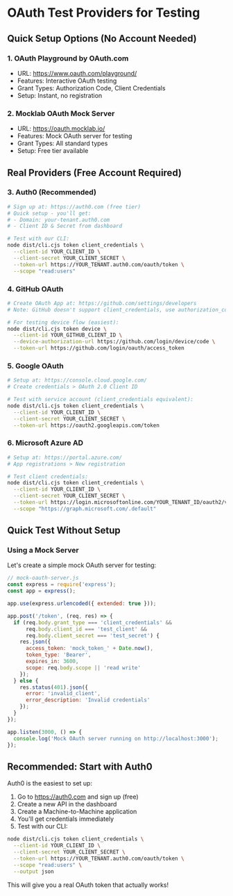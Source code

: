# OAuth Test Providers for Testing

## Quick Setup Options (No Account Needed)

### 1. **OAuth Playground by OAuth.com**

- URL: <https://www.oauth.com/playground/>
- Features: Interactive OAuth testing
- Grant Types: Authorization Code, Client Credentials
- Setup: Instant, no registration

### 2. **Mocklab OAuth Mock Server**

- URL: <https://oauth.mocklab.io/>
- Features: Mock OAuth server for testing
- Grant Types: All standard types
- Setup: Free tier available

## Real Providers (Free Account Required)

### 3. **Auth0 (Recommended)**

```bash
# Sign up at: https://auth0.com (free tier)
# Quick setup - you'll get:
# - Domain: your-tenant.auth0.com
# - Client ID & Secret from dashboard

# Test with our CLI:
node dist/cli.cjs token client_credentials \
  --client-id YOUR_CLIENT_ID \
  --client-secret YOUR_CLIENT_SECRET \
  --token-url https://YOUR_TENANT.auth0.com/oauth/token \
  --scope "read:users"
```

### 4. **GitHub OAuth**

```bash
# Create OAuth App at: https://github.com/settings/developers
# Note: GitHub doesn't support client_credentials, use authorization_code

# For testing device flow (easiest):
node dist/cli.cjs token device \
  --client-id YOUR_GITHUB_CLIENT_ID \
  --device-authorization-url https://github.com/login/device/code \
  --token-url https://github.com/login/oauth/access_token
```

### 5. **Google OAuth**

```bash
# Setup at: https://console.cloud.google.com/
# Create credentials > OAuth 2.0 Client ID

# Test with service account (client_credentials equivalent):
node dist/cli.cjs token client_credentials \
  --client-id YOUR_CLIENT_ID \
  --client-secret YOUR_CLIENT_SECRET \
  --token-url https://oauth2.googleapis.com/token
```

### 6. **Microsoft Azure AD**

```bash
# Setup at: https://portal.azure.com/
# App registrations > New registration

# Test client credentials:
node dist/cli.cjs token client_credentials \
  --client-id YOUR_CLIENT_ID \
  --client-secret YOUR_CLIENT_SECRET \
  --token-url https://login.microsoftonline.com/YOUR_TENANT_ID/oauth2/v2.0/token \
  --scope "https://graph.microsoft.com/.default"
```

## Quick Test Without Setup

### Using a Mock Server

Let's create a simple mock OAuth server for testing:

```javascript
// mock-oauth-server.js
const express = require('express');
const app = express();

app.use(express.urlencoded({ extended: true }));

app.post('/token', (req, res) => {
  if (req.body.grant_type === 'client_credentials' &&
      req.body.client_id === 'test_client' &&
      req.body.client_secret === 'test_secret') {
    res.json({
      access_token: 'mock_token_' + Date.now(),
      token_type: 'Bearer',
      expires_in: 3600,
      scope: req.body.scope || 'read write'
    });
  } else {
    res.status(401).json({
      error: 'invalid_client',
      error_description: 'Invalid credentials'
    });
  }
});

app.listen(3000, () => {
  console.log('Mock OAuth server running on http://localhost:3000');
});
```

## Recommended: Start with Auth0

Auth0 is the easiest to set up:

1. Go to <https://auth0.com> and sign up (free)
2. Create a new API in the dashboard
3. Create a Machine-to-Machine application
4. You'll get credentials immediately
5. Test with our CLI:

```bash
node dist/cli.cjs token client_credentials \
  --client-id YOUR_CLIENT_ID \
  --client-secret YOUR_CLIENT_SECRET \
  --token-url https://YOUR_TENANT.auth0.com/oauth/token \
  --scope "read:users" \
  --output json
```

This will give you a real OAuth token that actually works!
